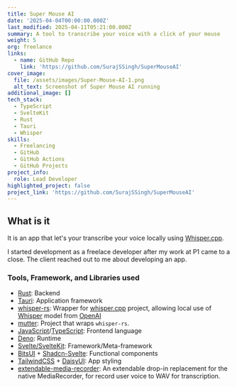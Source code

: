 ```yaml
---
title: Super Mouse AI
date: '2025-04-04T00:00:00.000Z'
last_modified: 2025-04-11T05:21:00.000Z
summary: A tool to transcribe your voice with a click of your mouse
weight: 5
org: freelance
links:
  - name: GitHub Repo
    link: 'https://github.com/SurajSSingh/SuperMouseAI'
cover_image:
  file: /assets/images/Super-Mouse-AI-1.png
  alt_text: Screenshot of Super Mouse AI running
additional_image: []
tech_stack:
  - TypeScript
  - SvelteKit
  - Rust
  - Tauri
  - Whisper
skills:
  - Freelancing
  - GitHub
  - GitHub Actions
  - GitHub Projects
project_info:
  role: Lead Developer
highlighted_project: false
project_link: 'https://github.com/SurajSSingh/SuperMouseAI'
---
```

## What is it

It is an app that let's your transcribe your voice locally using
[Whisper.cpp](https://github.com/ggml-org/whisper.cpp).

I started development as a freelace developer after my work at P1 came to a
close. The client reached out to me about developing an app.

### Tools, Framework, and Libraries used
- [Rust](https://www.rust-lang.org): Backend
- [Tauri](https://tauri.app): Application framework
- [whisper-rs](https://github.com/tazz4843/whisper-rs): Wrapper for
[whisper.cpp](https://github.com/ggerganov/whisper.cpp) project, allowing local use of [Whisper](https://github.com/openai/whisper) model from [OpenAI](https://openai.com/index/whisper/)
- [mutter](https://github.com/sigaloid/mutter): Project that wraps `whisper-rs`.
- [JavaScript](https://developer.mozilla.org/en-US/docs/Web/JavaScript)/[TypeScript](https://www.typescriptlang.org): Frontend language
- [Deno](https://deno.com): Runtime
- [Svelte/SvelteKit](https://svelte.dev): Framework/Meta-framework
- [BitsUI](https://www.bits-ui.com/docs/introduction) + [Shadcn-Svelte](https://www.shadcn-svelte.com): Functional components
- [TailwindCSS](https://tailwindcss.com) + [DaisyUI](https://daisyui.com): App styling
- [extendable-media-recorder](https://github.com/chrisguttandin/extendable-media-recorder):
    An extendable drop-in replacement for the native MediaRecorder, for record user voice to WAV for transcription.
